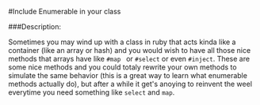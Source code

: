 #Include Enumerable in your class

###Description:

Sometimes you may wind up with a class in ruby that acts kinda like a container (like an array or hash) and you would wish to have all those nice methods that arrays have like ```#map ``` or ```#select``` or even ```#inject```. These are some nice methods and you could totaly rewrite your own methods to simulate the same behavior (this is a great way to learn what enumerable methods actually do), but after a while it get's anoying to reinvent the weel everytime you need something like ```select``` and ```map```. 